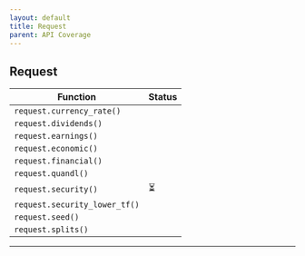 ```yaml
---
layout: default
title: Request
parent: API Coverage
---
```


## Request

| Function                      | Status |
| ----------------------------- | ------ |
| `request.currency_rate()`     |        |
| `request.dividends()`         |        |
| `request.earnings()`          |        |
| `request.economic()`          |        |
| `request.financial()`         |        |
| `request.quandl()`            |        |
| `request.security()`          | ⏳     |
| `request.security_lower_tf()` |        |
| `request.seed()`              |        |
| `request.splits()`            |        |

---
